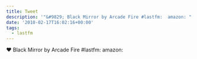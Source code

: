 ```yaml
---
title: Tweet
description: '"&#9829; Black Mirror by Arcade Fire #lastfm:  amazon: "'
date: '2010-02-17T16:02:16+00:00'
tags:
  - lastfm
---
```

&#9829; Black Mirror by Arcade Fire #lastfm:  amazon: 
